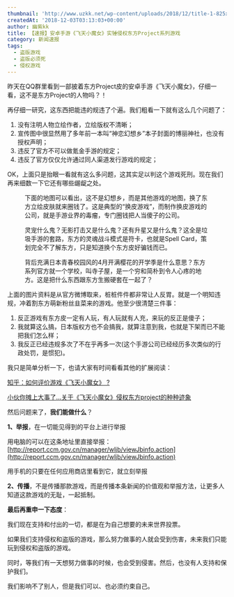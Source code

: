 ```yaml
---
thumbnail: 'http://www.uzkk.net/wp-content/uploads/2018/12/title-1-825x510.jpg'
createdAt: '2018-12-03T03:13:03+00:00'
author: 幽紫kk
title: 【速报】安卓手游《飞天小魔女》实锤侵权东方Project系列游戏
category: 新闻速报
tags:
  - 盗版游戏
  - 盗版必须死
  - 侵权游戏
---
```


昨天在QQ群里看到一部披着东方Project皮的安卓手游《飞天小魔女》，仔细一看，这不是东方Project的人物吗？！

再仔细一研究，这东西把能违的规违了个遍。我们粗看一下就有这么几个问题了：

1. 没有注明人物立绘作者，立绘版权不清晰；
2. 宣传图中很显然用了多年前一本叫“神恋幻想乡”本子封面的博丽神社，也没有授权声明；
3. 违反了官方不可以做氪金手游的规定；
4. 违反了官方仅仅允许通过同人渠道发行游戏的规定；

OK，上面只是抬眼一看就有这么多问题，这其实足以判这个游戏死刑。现在我们再来细数一下它还有哪些龌龊之处。

<figure>
  <img src="http://www.uzkk.net/wp-content/uploads/2018/12/01.jpg" alt=""/>
  <figcaption>下面的地图可以看出，这不是幻想乡，而是其他游戏的地图，换了东方立绘皮肤就来圈钱了。这是典型的“换皮游戏”，而制作换皮游戏的公司，就是手游业界的毒瘤，专门圈钱把人当傻子的公司。</figcaption>
</figure>

<figure>
  <img src="http://www.uzkk.net/wp-content/uploads/2018/12/02.jpg" alt=""/>
  <figcaption>灵宠什么鬼？无影打击又是什么鬼？还有升星又是什么鬼？这全是垃圾手游的套路，东方的灵魂战斗模式是符卡，也就是Spell Card，策划完全不了解东方，只是知道换个东方皮好骗钱而已。</figcaption>
</figure>

<figure>
  <img src="http://www.uzkk.net/wp-content/uploads/2018/12/03.jpg" alt=""/>
  <figcaption>背后充满日本青春校园风的4月开满樱花的开学季是什么意思？东方系列官方就一个学校，叫寺子屋，是一个穷和简朴到令人心疼的地方。这是把什么东西跟东方生搬硬套在一起了？</figcaption>
</figure>

上面的图片资料是从官方微博取来，桩桩件件都非常让人反胃。就是一个明知违规，冲着割东方萌新粉丝韭菜来的游戏。他至少很清楚三件事：

1. 反正游戏有东方皮一定有人玩，有人玩就有人充，来玩的反正是傻子；
2. 我就算这么搞，日本版权方也不会搞我，就算注意到我，也就是下架而已不能把我们怎么样；
3. 我反正已经违规多次了不在乎再多一次(这个手游公司已经经历多次类似的行政处罚，是惯犯)。

我只是简单分析一下，也请大家有时间看看其他的扩展阅读：

[知乎：如何评价游戏《飞天小魔女》 ?](https://www.zhihu.com/question/304305811)

[小伙你摊上大事了…关于《飞天小魔女》侵权东方project的种种迹象](https://www.bilibili.com/read/cv1645362)

然后问题来了，**我们能做什么**？

**1、举报**，在一切能见得到的平台上进行举报

用电脑的可以在这条地址里直接举报：[http://report.ccm.gov.cn/manager/wljb/viewJbinfo.action](http://report.ccm.gov.cn/manager/wljb/viewJbinfo.action)

用手机的只要在任何应用商店里看到它，就立刻举报

**2、传播**，不是传播那款游戏，而是传播本条新闻的价值观和举报方法，让更多人知道这款游戏的无耻，一起抵制。

**最后再重申一下态度**：

我们现在支持和付出的一切，都是在为自己想要的未来世界投票。

如果我们支持侵权和盗版的游戏，那么努力做事的人就会受到伤害，未来我们只能玩到侵权和盗版的游戏。

同时，等我们有一天想努力做事的时候，也会受到侵害。然后，也没有人支持和保护我们。

我们影响不了别人，但是我们可以、也必须约束自己。
